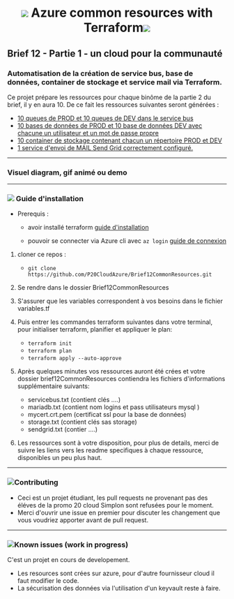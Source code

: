 # <p align="center"><img src="https://img.icons8.com/fluency/48/000000/azure-1.png"/> Azure common resources with Terraform<img src="https://img.icons8.com/fluency/48/000000/terraform.png"/></p>

## Brief 12 - Partie 1 - un cloud pour la communauté

### Automatisation de la création de service bus, base de données, container de stockage et service mail via Terraform. 

Ce projet prépare les ressources pour chaque binôme de la partie 2 du brief,  il y en aura 10.
De ce fait les ressources suivantes seront générées :

* [10 queues de PROD et 10 queues de DEV dans le service bus](servicebus.md)
* [10 bases de données de PROD et 10 base de données DEV avec chacune un utilisateur et un mot de passe propre](mariadb.md)
* [10 container de stockage contenant chacun un répertoire PROD et DEV](storage.md)
* [1 service d'envoi de MAIL Send Grid correctement configuré.](sendgrid.md)


---
### Visuel diagram, gif animé ou demo 

---
### <img src="https://img.icons8.com/cotton/40/000000/settings--v1.png"/>	Guide d'installation

- Prerequis :

	- avoir installé terraform [guide d'installation](https://learn.hashicorp.com/tutorials/terraform/install-cli)

	- pouvoir se connecter via Azure cli avec `az login` [guide de connexion](https://learn.microsoft.com/en-us/cli/azure/authenticate-azure-cli)


1. cloner ce repos : 
	- `git clone https://github.com/P20CloudAzure/Brief12CommonResources.git`
2. Se rendre dans le dossier Brief12CommonResources
3. S'assurer que les variables correspondent à vos besoins dans le fichier variables.tf
4. Puis entrer les commandes terraform suivantes dans votre terminal, pour initialiser terraform, planifier et appliquer le plan:
	- `terraform init`  
	- `terraform plan`
	- `terraform apply --auto-approve`

5. Après quelques minutes vos ressources auront été crées et votre dossier brief12CommonResources contiendra les fichiers d'informations supplémentaire suivants:
	- servicebus.txt (contient clés ....)
	- mariadb.txt (contient nom logins et pass utilisateurs mysql )
	- mycert.crt.pem (certificat ssl pour la base de données)
	- storage.txt (contient clés sas storage)
	- sendgrid.txt (contier ....)
	
6. Les ressources sont à votre disposition, pour plus de details, merci de suivre les liens vers les readme specifiques à chaque ressource, disponibles  un peu plus haut.

---
### <img src="https://img.icons8.com/external-flaticons-lineal-color-flat-icons/40/000000/external-contribution-achievements-flaticons-lineal-color-flat-icons.png"/>Contributing
- Ceci est un projet étudiant, les pull requests ne provenant pas des éléves de la promo 20 cloud Simplon sont refusées pour le moment. 
- Merci d'ouvrir une issue en premier pour discuter les changement que vous voudriez apporter avant de pull request.

---
### <img src="https://img.icons8.com/external-flaticons-flat-flat-icons/40/000000/external-fire-extinguisher-wayfinding-flaticons-flat-flat-icons.png"/>Known issues (work in progress)

C'est un projet en cours de developement.
- Les resources sont crées sur azure, pour d'autre fournisseur cloud il faut modifier le code.
- La sécurisation des données via l'utilisation d'un keyvault reste à faire.
